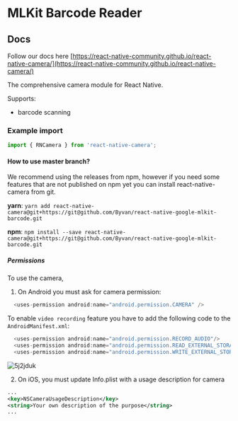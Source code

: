 # MLKit Barcode Reader

## Docs
Follow our docs here [https://react-native-community.github.io/react-native-camera/](https://react-native-community.github.io/react-native-camera/)

The comprehensive camera module for React Native.

Supports:

- barcode scanning

### Example import

```jsx
import { RNCamera } from 'react-native-camera';
```

#### How to use master branch?

We recommend using the releases from npm, however if you need some features that are not published on npm yet you can install react-native-camera from git.

**yarn**: `yarn add react-native-camera@git+https://git@github.com/Byvan/react-native-google-mlkit-barcode.git`

**npm**: `npm install --save react-native-camera@git+https://git@github.com/Byvan/react-native-google-mlkit-barcode.git`

##### Permissions

To use the camera,

1) On Android you must ask for camera permission:

```java
  <uses-permission android:name="android.permission.CAMERA" />
```

To enable `video recording` feature you have to add the following code to the `AndroidManifest.xml`:

```java
  <uses-permission android:name="android.permission.RECORD_AUDIO"/>
  <uses-permission android:name="android.permission.READ_EXTERNAL_STORAGE" />
  <uses-permission android:name="android.permission.WRITE_EXTERNAL_STORAGE" />
```

![5j2jduk](https://cloud.githubusercontent.com/assets/2302315/22190752/6bc6ccd0-e0da-11e6-8e2f-6f22a3567a57.gif)

2) On iOS, you must update Info.plist with a usage description for camera

```xml
...
<key>NSCameraUsageDescription</key>
<string>Your own description of the purpose</string>
...
	
```
